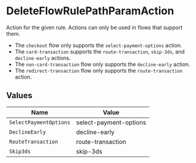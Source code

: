 # DeleteFlowRulePathParamAction

Action for the given rule. Actions can only be used in
flows that support them.

* The `checkout` flow only supports the
`select-payment-options` action.
* The `card-transaction` supports the `route-transaction`,
`skip-3ds`, and `decline-early` actions.
* The `non-card-transaction` flow only supports the
`decline-early` action.
* The `redirect-transaction` flow only supports
the `route-transaction` action.



## Values

| Name                   | Value                  |
| ---------------------- | ---------------------- |
| `SelectPaymentOptions` | select-payment-options |
| `DeclineEarly`         | decline-early          |
| `RouteTransaction`     | route-transaction      |
| `Skip3ds`              | skip-3ds               |